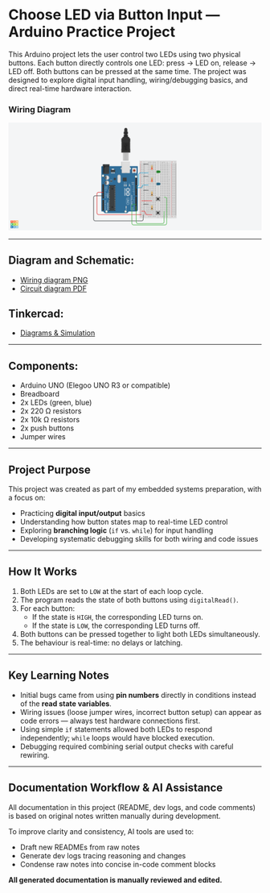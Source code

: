 # Choose LED via Button Input — Arduino Practice Project

This Arduino project lets the user control two LEDs using two physical buttons. Each button directly controls one LED: press → LED on, release → LED off. Both buttons can be pressed at the same time. The project was designed to explore digital input handling, wiring/debugging basics, and direct real-time hardware interaction.

### Wiring Diagram

![Breadboard with two LEDs and two buttons connected to Arduino UNO](./Diagrams/choose_led_button_diagram.png)

---
## Diagram and Schematic:

- [Wiring diagram PNG](./Diagrams/choose_led_button_diagram.png)
- [Circuit diagram PDF](./Diagrams/choose_led_button_schematic.pdf)

## Tinkercad:
- [Diagrams & Simulation](https://www.tinkercad.com/things/8hhdsi7ccSF-choose-led-via-button?sharecode=HT8KQxKV78Cn7eR4O6T9_MAu6U2ZwfUH0aEMW4jmCiw)

---
## Components:

- Arduino UNO (Elegoo UNO R3 or compatible)  
- Breadboard  
- 2x LEDs (green, blue)  
- 2x 220 Ω resistors
- 2x 10k Ω resistors  
- 2x push buttons  
- Jumper wires  

---
## Project Purpose

This project was created as part of my embedded systems preparation, with a focus on:

- Practicing **digital input/output** basics  
- Understanding how button states map to real-time LED control  
- Exploring **branching logic** (`if` vs. `while`) for input handling  
- Developing systematic debugging skills for both wiring and code issues  

---
## How It Works

1. Both LEDs are set to `LOW` at the start of each loop cycle.  
2. The program reads the state of both buttons using `digitalRead()`.  
3. For each button:  
   - If the state is `HIGH`, the corresponding LED turns on.  
   - If the state is `LOW`, the corresponding LED turns off.  
4. Both buttons can be pressed together to light both LEDs simultaneously.  
5. The behaviour is real-time: no delays or latching.  

---
## Key Learning Notes

- Initial bugs came from using **pin numbers** directly in conditions instead of the **read state variables**.  
- Wiring issues (loose jumper wires, incorrect button setup) can appear as code errors — always test hardware connections first.  
- Using simple `if` statements allowed both LEDs to respond independently; `while` loops would have blocked execution.  
- Debugging required combining serial output checks with careful rewiring.  

---
## Documentation Workflow & AI Assistance

All documentation in this project (README, dev logs, and code comments) is based on original notes written manually during development.

To improve clarity and consistency, AI tools are used to:

- Draft new READMEs from raw notes
- Generate dev logs tracing reasoning and changes
- Condense raw notes into concise in-code comment blocks

**All generated documentation is manually reviewed and edited.** 